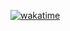 [![wakatime](https://wakatime.com/badge/user/74523158-c671-4d23-a1ff-e05a2a867c94.svg)](https://wakatime.com/@74523158-c671-4d23-a1ff-e05a2a867c94)


<!--
**Chengjing-314/Chengjing-314** is a ✨ _special_ ✨ repository because its `README.md` (this file) appears on your GitHub profile.

Here are some ideas to get you started:

- 🔭 I’m currently working on ...
- 🌱 I’m currently learning ...
- 👯 I’m looking to collaborate on ...
- 🤔 I’m looking for help with ...
- 💬 Ask me about ...
- 📫 How to reach me: ...
- 😄 Pronouns: ...
- ⚡ Fun fact: ...
-->

